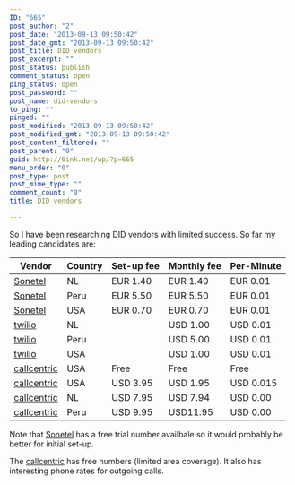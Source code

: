 ```yaml
---
ID: "665"
post_author: "2"
post_date: "2013-09-13 09:50:42"
post_date_gmt: "2013-09-13 09:50:42"
post_title: DID vendors
post_excerpt: ""
post_status: publish
comment_status: open
ping_status: open
post_password: ""
post_name: did-vendors
to_ping: ""
pinged: ""
post_modified: "2013-09-13 09:50:42"
post_modified_gmt: "2013-09-13 09:50:42"
post_content_filtered: ""
post_parent: "0"
guid: http://0ink.net/wp/?p=665
menu_order: "0"
post_type: post
post_mime_type: ""
comment_count: "0"
title: DID vendors

---
```


So I have been researching DID vendors with limited success.  So far my leading candidates are:

<table>
<thead>
<tr>
  <th>Vendor</th>
  <th>Country</th>
  <th>Set-up fee</th>
  <th>Monthly fee</th>
  <th>Per-Minute</th>
</tr>
</thead>
<tbody>
<tr>
  <td><a href="http://sonetel.com">Sonetel</a></td>
  <td>NL</td>
  <td>EUR 1.40</td>
  <td>EUR 1.40</td>
  <td>EUR 0.01</td>
</tr>
<tr>
  <td><a href="http://sonetel.com">Sonetel</a></td>
  <td>Peru</td>
  <td>EUR 5.50</td>
  <td>EUR 5.50</td>
  <td>EUR 0.01</td>
</tr>
<tr>
  <td><a href="http://sonetel.com">Sonetel</a></td>
  <td>USA</td>
  <td>EUR 0.70</td>
  <td>EUR 0.70</td>
  <td>EUR 0.01</td>
</tr>
<tr>
  <td><a href="http://www.twilio.com/voice/pricing">twilio</a></td>
  <td>NL</td>
  <td></td>
  <td>USD 1.00</td>
  <td>USD 0.01</td>
</tr>
<tr>
  <td><a href="http://www.twilio.com/voice/pricing">twilio</a></td>
  <td>Peru</td>
  <td></td>
  <td>USD 5.00</td>
  <td>USD 0.01</td>
</tr>
<tr>
  <td><a href="http://www.twilio.com/voice/pricing">twilio</a></td>
  <td>USA</td>
  <td></td>
  <td>USD 1.00</td>
  <td>USD 0.01</td>
</tr>
<tr>
  <td><a href="http://www.callcentric.com/did/">callcentric</a></td>
  <td>USA</td>
  <td>Free</td>
  <td>Free</td>
  <td>Free</td>
</tr>
<tr>
  <td><a href="http://www.callcentric.com/did/">callcentric</a></td>
  <td>USA</td>
  <td>USD 3.95</td>
  <td>USD 1.95</td>
  <td>USD 0.015</td>
</tr>
<tr>
  <td><a href="http://www.callcentric.com/did/">callcentric</a></td>
  <td>NL</td>
  <td>USD 7.95</td>
  <td>USD 7.94</td>
  <td>USD 0.00</td>
</tr>
<tr>
  <td><a href="http://www.callcentric.com/did/">callcentric</a></td>
  <td>Peru</td>
  <td>USD 9.95</td>
  <td>USD11.95</td>
  <td>USD 0.00</td>
</tr>
</tbody>
</table>

Note that <a href="http://sonetel.com">Sonetel</a> has a free trial number availbale so it would probably be better for initial set-up.

The <a href="http://www.callcentric.com/did/">callcentric</a> has free numbers (limited area coverage).  It also has interesting phone rates for outgoing calls.

